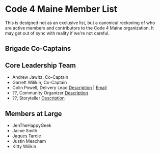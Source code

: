 Code 4 Maine Member List
========================

This is designed not as an exclusive list, but a canonical reckoning of who are
active members and contributors to the Code 4 Maine organization. It may get
out of sync with reality if we're not careful.

Brigade Co-Captains
-------------------

Core Leadership Team
--------------------

  * Andrew Jawitz, Co-Captain
  * Garrett Wilikin, Co-Captain
  * Colin Powell, Delivery Lead [Description](http://goo.gl/dCfkpZ) |  [Email](mailto:colin.powell@gmail.com)
  * ??,  Community Organizer [Description](http://goo.gl/U1YJik)
  * ??, Storyteller [Description](http://goo.gl/QmuRsp)

Members at Large
----------------

  * JenTheHappyGeek
  * Jaime Smith
  * Jaques Tardie
  * Justin Meacham
  * Kitty Wilikin
